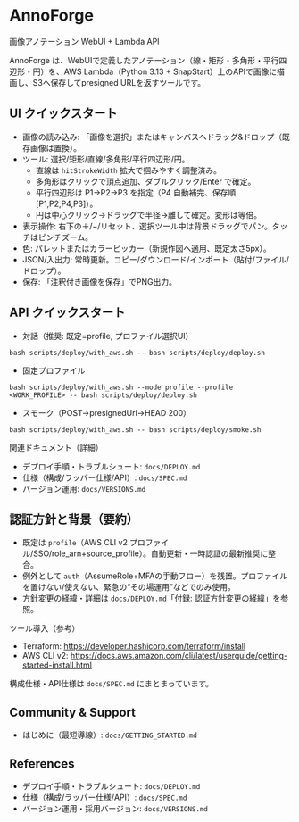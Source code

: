 # AnnoForge

画像アノテーション WebUI + Lambda API

AnnoForge は、WebUIで定義したアノテーション（線・矩形・多角形・平行四辺形・円）を、AWS Lambda（Python 3.13 + SnapStart）上のAPIで画像に描画し、S3へ保存してpresigned URLを返すツールです。

## UI クイックスタート
- 画像の読み込み: 「画像を選択」またはキャンバスへドラッグ&ドロップ（既存画像は置換）。
- ツール: 選択/矩形/直線/多角形/平行四辺形/円。
  - 直線は `hitStrokeWidth` 拡大で掴みやすく調整済み。
  - 多角形はクリックで頂点追加、ダブルクリック/Enter で確定。
  - 平行四辺形は P1→P2→P3 を指定（P4 自動補完、保存順 [P1,P2,P4,P3]）。
  - 円は中心クリック→ドラッグで半径→離して確定。変形は等倍。
- 表示操作: 右下の＋/−/リセット、選択ツール中は背景ドラッグでパン。タッチはピンチズーム。
- 色: パレットまたはカラーピッカー（新規作図へ適用、既定太さ5px）。
- JSON/入出力: 常時更新。コピー/ダウンロード/インポート（貼付/ファイル/ドロップ）。
- 保存: 「注釈付き画像を保存」でPNG出力。

## API クイックスタート
- 対話（推奨: 既定=profile, プロファイル選択UI）
```
bash scripts/deploy/with_aws.sh -- bash scripts/deploy/deploy.sh
```
- 固定プロファイル
```
bash scripts/deploy/with_aws.sh --mode profile --profile <WORK_PROFILE> -- bash scripts/deploy/deploy.sh
```
- スモーク（POST→presignedUrl→HEAD 200）
```
bash scripts/deploy/with_aws.sh -- bash scripts/deploy/smoke.sh
```

関連ドキュメント（詳細）
- デプロイ手順・トラブルシュート: `docs/DEPLOY.md`
- 仕様（構成/ラッパー仕様/API）: `docs/SPEC.md`
- バージョン運用: `docs/VERSIONS.md`

## 認証方針と背景（要約）
- 既定は `profile`（AWS CLI v2 プロファイル/SSO/role_arn+source_profile）。自動更新・一時認証の最新推奨に整合。
- 例外として `auth`（AssumeRole+MFAの手動フロー）を残置。プロファイルを置けない/使えない、緊急の“その場運用”などでのみ使用。
- 方針変更の経緯・詳細は `docs/DEPLOY.md`「付録: 認証方針変更の経緯」を参照。

ツール導入（参考）
- Terraform: https://developer.hashicorp.com/terraform/install
- AWS CLI v2: https://docs.aws.amazon.com/cli/latest/userguide/getting-started-install.html

構成仕様・API仕様は `docs/SPEC.md` にまとまっています。

## Community & Support
- はじめに（最短導線）: `docs/GETTING_STARTED.md`

## References
- デプロイ手順・トラブルシュート: `docs/DEPLOY.md`
- 仕様（構成/ラッパー仕様/API）: `docs/SPEC.md`
- バージョン運用・採用バージョン: `docs/VERSIONS.md`
